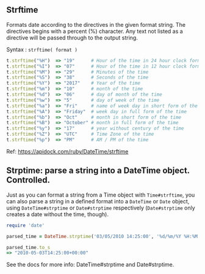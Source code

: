 ## Strftime

Formats date according to the directives in the given format string. The directives begins with a percent (%) character. Any text not listed as a directive will be passed through to the output string.

Syntax : ```strftime( format )```
```ruby
t.strftime("%H")  => "19"      # Hour of the time in 24 hour clock format
t.strftime("%I")  => "07"      # Hour of the time in 12 hour clock format
t.strftime("%M")  => "29"      # Minutes of the time
t.strftime("%S")  => "38"      # Seconds of the time
t.strftime("%Y")  => "2017"    # Year of the time
t.strftime("%m")  => "10"      # month of the time
t.strftime("%d")  => "06"      # day of month of the time
t.strftime("%w")  => "5"       # day of week of the time
t.strftime("%a")  => "Fri"     # name of week day in short form of the
t.strftime("%A")  => "Friday"  # week day in full form of the time
t.strftime("%b")  => "Oct"     # month in short form of the time
t.strftime("%B")  => "October" # month in full form of the time
t.strftime("%y")  => "17"      # year without century of the time
t.strftime("%Z")  => "UTC"     # Time Zone of the time
t.strftime("%p")  => "PM"      # AM / PM of the time
```
Ref: https://apidock.com/ruby/DateTime/strftime

## Strptime: parse a string into a DateTime object. Controlled.

Just as you can format a string from a Time object with ```Time#strftime```, you can also parse a string in a defined format into a ```DateTime``` or ```Date``` object, using ```DateTime#strptime``` or ```Date#strptime``` respectively (```Date#strptime``` only creates a date without the time, though).

```ruby
require 'date'

parsed_time = DateTime.strptime('03/05/2010 14:25:00', '%d/%m/%Y %H:%M:%S')

parsed_time.to_s
=> "2010-05-03T14:25:00+00:00"
```

See the docs for more info: DateTime#strptime and Date#strptime.
